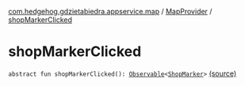 [com.hedgehog.gdzietabiedra.appservice.map](../index.md) / [MapProvider](index.md) / [shopMarkerClicked](./shop-marker-clicked.md)

# shopMarkerClicked

`abstract fun shopMarkerClicked(): `[`Observable`](http://reactivex.io/RxJava/javadoc/io/reactivex/Observable.html)`<`[`ShopMarker`](../-shop-marker/index.md)`>` [(source)](https://github.com/asvid/GdzieTaBiedra/tree/master/app/src/main/java/com/hedgehog/gdzietabiedra/appservice/map/MapProvider.kt#L20)